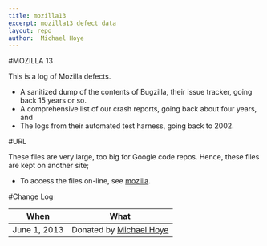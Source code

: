 ```yaml
---
title: mozilla13
excerpt: mozilla13 defect data
layout: repo
author:  Michael Hoye
---
```


#MOZILLA 13

This is a log of Mozilla defects.

  * A sanitized dump of the contents of Bugzilla, their issue tracker, going back 15 years or so.
  * A comprehensive list of our crash reports, going back about four years, and
  * The logs from their automated test harness, going back to 2002.


#URL

These files are very large, too big for Google code repos. Hence, these files are kept on another site;

  * To access the files on-line, see [mozilla](http://promisedata.org/data/mozillaApr13/).
    
#Change Log

When | What
---- | ----
June 1, 2013 | Donated by [Michael Hoye](/repo/people/data-donors/promise3.html)
